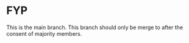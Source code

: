 # FYP
This is the main branch. This branch should only be merge to after the consent of majority members.